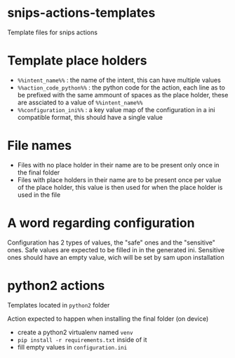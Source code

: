 # snips-actions-templates
Template files for snips actions

# Template place holders
 - `%%intent_name%%` : the name of the intent, this can have multiple values
 - `%%action_code_python%%` : the python code for the action, each line as to be prefixed with the same ammount of spaces as the place holder, these are assciated to a value of `%%intent_name%%`
 - `%%configuration_ini%%` : a key value map of the configuration in a ini compatible format, this should have a single value

# File names
 - Files with no place holder in their name are to be present only once in the final folder
 - Files with place holders in their name are to be present once per value of the place holder, this value is then used for when the place holder is used in the file

# A word regarding configuration
Configuration has 2 types of values, the "safe" ones and the "sensitive" ones. Safe values are expected to be filled in in the generated ini. Sensitive ones should have an empty value, wich will be set by sam upon installation

# python2 actions
Templates located in `python2` folder

Action expected to happen when installing the final folder (on device)
- create a python2 virtualenv named `venv`
- `pip install -r requirements.txt` inside of it
- fill empty values in `configuration.ini`

